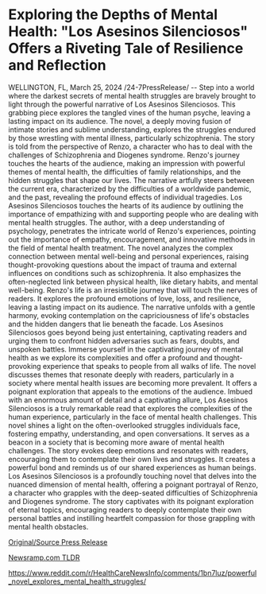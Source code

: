 # Exploring the Depths of Mental Health: "Los Asesinos Silenciosos" Offers a Riveting Tale of Resilience and Reflection

WELLINGTON, FL, March 25, 2024 /24-7PressRelease/ -- Step into a world where the darkest secrets of mental health struggles are bravely brought to light through the powerful narrative of Los Asesinos Silenciosos. This grabbing piece explores the tangled vines of the human psyche, leaving a lasting impact on its audience. The novel, a deeply moving fusion of intimate stories and sublime understanding, explores the struggles endured by those wrestling with mental illness, particularly schizophrenia.  The story is told from the perspective of Renzo, a character who has to deal with the challenges of Schizophrenia and Diogenes syndrome. Renzo's journey touches the hearts of the audience, making an impression with powerful themes of mental health, the difficulties of family relationships, and the hidden struggles that shape our lives. The narrative artfully steers between the current era, characterized by the difficulties of a worldwide pandemic, and the past, revealing the profound effects of individual tragedies.  Los Asesinos Silenciosos touches the hearts of its audience by outlining the importance of empathizing with and supporting people who are dealing with mental health struggles. The author, with a deep understanding of psychology, penetrates the intricate world of Renzo's experiences, pointing out the importance of empathy, encouragement, and innovative methods in the field of mental health treatment.  The novel analyzes the complex connection between mental well-being and personal experiences, raising thought-provoking questions about the impact of trauma and external influences on conditions such as schizophrenia. It also emphasizes the often-neglected link between physical health, like dietary habits, and mental well-being.  Renzo's life is an irresistible journey that will touch the nerves of readers. It explores the profound emotions of love, loss, and resilience, leaving a lasting impact on its audience. The narrative unfolds with a gentle harmony, evoking contemplation on the capriciousness of life's obstacles and the hidden dangers that lie beneath the facade.  Los Asesinos Silenciosos goes beyond being just entertaining, captivating readers and urging them to confront hidden adversaries such as fears, doubts, and unspoken battles. Immerse yourself in the captivating journey of mental health as we explore its complexities and offer a profound and thought-provoking experience that speaks to people from all walks of life. The novel discusses themes that resonate deeply with readers, particularly in a society where mental health issues are becoming more prevalent. It offers a poignant exploration that appeals to the emotions of the audience. Imbued with an enormous amount of detail and a captivating allure, Los Asesinos Silenciosos is a truly remarkable read that explores the complexities of the human experience, particularly in the face of mental health challenges.  This novel shines a light on the often-overlooked struggles individuals face, fostering empathy, understanding, and open conversations. It serves as a beacon in a society that is becoming more aware of mental health challenges. The story evokes deep emotions and resonates with readers, encouraging them to contemplate their own lives and struggles. It creates a powerful bond and reminds us of our shared experiences as human beings.  Los Asesinos Silenciosos is a profoundly touching novel that delves into the nuanced dimension of mental health, offering a poignant portrayal of Renzo, a character who grapples with the deep-seated difficulties of Schizophrenia and Diogenes syndrome. The story captivates with its poignant exploration of eternal topics, encouraging readers to deeply contemplate their own personal battles and instilling heartfelt compassion for those grappling with mental health obstacles. 

[Original/Source Press Release](https://www.24-7pressrelease.com/press-release/509468/exploring-the-depths-of-mental-health-los-asesinos-silenciosos-offers-a-riveting-tale-of-resilience-and-reflection)
                    

[Newsramp.com TLDR](None) 

https://www.reddit.com/r/HealthCareNewsInfo/comments/1bn7luz/powerful_novel_explores_mental_health_struggles/